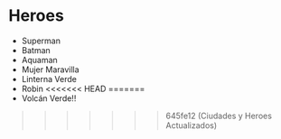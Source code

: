 # Heroes

* Superman
* Batman
* Aquaman
* Mujer Maravilla
* Linterna Verde
* Robin
<<<<<<< HEAD
=======
* Volcán Verde!!

>>>>>>> 645fe12 (Ciudades y Heroes Actualizados)
